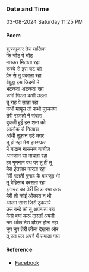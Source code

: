 ### Date and Time

03-08-2024 Saturday 11:25 PM

#### Poem

शुक्रगुजार तेरा मालिक  <br />
कि चोट पे चोट  <br />
मारकर मिटाता रहा <br />
कच्चे से इस घट को  <br />
प्रेम से तू पकाता रहा <br />
बेबूझ् इस जिंदगी में  <br />
भटकता अटकता रहा  <br />
कभी गिरता कभी उठता <br />
तू राह पे लाता रहा  <br />
कभी मायूस तो कभी मुस्काया <br />
तेरी रहमतो ने संवारा <br />
बुजती हुई इस शमा को  <br />
आलोक से निखारा  <br />
आंधी तूफ़ान उठे मगर  <br />
तू ही रहा मेरा हमसफ़र <br />
में नादान नासमज नाचीज़  <br />
अनजान सा नाचता रहा  <br />
हर गुमनाम पथ पर तू  ही तू  <br />
मेरा इंतज़ार करता रहा  <br />
मेरी गलती गुनाह के बावजूद भी  <br />
तू बेहिसाब बरसता रहा <br />
इनायत का तेरी ज़िक्र क्या करू <br />
मेरी तो कोई औकात न थी  <br />
आलम सारा जिसे ठुकराये  <br />
उस बन्दे को तू अपनाता रहा <br />
कैसे बयां करू दास्ताँ अपनी <br />
नम आँख तेरा दीदार होता रहा <br />
चुप चुप तेरी लीला देखना और  <br />
तू पल पल अपने में समाता गया

#### Reference

* [Facebook](https://www.facebook.com/share/p/RdTAAyQ83jqMytDt/?mibextid=xfxF2i)
